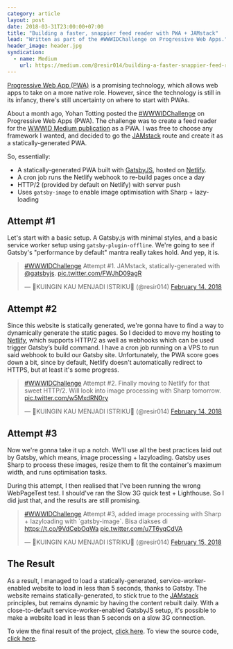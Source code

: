 ```yaml
---
category: article
layout: post
date: 2018-03-31T23:00:00+07:00
title: "Building a faster, snappier feed reader with PWA + JAMstack"
lead: "Written as part of the #WWWIDChallenge on Progressive Web Apps."
header_image: header.jpg
syndication:
  - name: Medium
    url: https://medium.com/@resir014/building-a-faster-snappier-feed-reader-with-pwa-jamstack-6337f3760a47
---
```


[Progressive Web App (PWA)](https://developers.google.com/web/progressive-web-apps/) is a promising technology, which allows web apps to take on a more native role. However, since the technology is still in its infancy, there's still uncertainty on where to start with PWAs.

About a month ago, Yohan Totting posted the [#WWWIDChallenge](https://medium.com/wwwid/tantangan-web-developer-untuk-membuat-aplikasi-web-bisa-digunakan-kurang-dari-5-detik-70bb7431741d) on Progressive Web Apps (PWA). The challenge was to create a feed reader for the [WWWID Medium publication](https://medium.com/wwwid) as a PWA. I was free to choose any framework I wanted, and decided to go the [JAMstack](https://jamstack.org/) route and create it as a statically-generated PWA.

So, essentially:

* A statically-generated PWA built with [GatsbyJS](https://www.gatsbyjs.org/), hosted on [Netlify](https://www.netlify.com/).
* A cron job runs the Netlify webhook to re-build pages once a day
* HTTP/2 (provided by default on Netlify) with server push
* Uses `gatsby-image` to enable image optimisation with Sharp + lazy-loading

## Attempt #1

Let's start with a basic setup. A Gatsby.js with minimal styles, and a basic service worker setup using `gatsby-plugin-offline`. We're going to see if Gatsby's "performance by default" mantra really takes hold. And yep, it is.

<blockquote class="twitter-tweet" data-lang="en"><p lang="en" dir="ltr"><a href="https://twitter.com/hashtag/WWWIDChallenge?src=hash&amp;ref_src=twsrc%5Etfw">#WWWIDChallenge</a> Attempt #1.  JAMstack, statically-generated with <a href="https://twitter.com/gatsbyjs?ref_src=twsrc%5Etfw">@gatsbyjs</a>. <a href="https://t.co/FWJhD09agR">pic.twitter.com/FWJhD09agR</a></p>&mdash; 🎺KUINGIN KAU MENJADI ISTRIKU🎺 (@resir014) <a href="https://twitter.com/resir014/status/963797504083902464?ref_src=twsrc%5Etfw">February 14, 2018</a></blockquote>

## Attempt #2

Since this website is statically generated, we're gonna have to find a way to dynamically generate the static pages. So I decided to move my hosting to [Netlify](https://www.netlify.com), which supports HTTP/2 as well as webhooks which can be used trigger Gatsby’s build command. I have a cron job running on a VPS to run said webhook to build our Gatsby site. Unfortunately, the PWA score goes down a bit, since by default, Netlify doesn't automatically redirect to HTTPS, but at least it's some progress.

<blockquote class="twitter-tweet" data-conversation="none" data-lang="en"><p lang="en" dir="ltr"><a href="https://twitter.com/hashtag/WWWIDChallenge?src=hash&amp;ref_src=twsrc%5Etfw">#WWWIDChallenge</a> Attempt #2. Finally moving to Netlify for that sweet HTTP/2. Will look into image processing with Sharp tomorrow. <a href="https://t.co/w5MxdRN0ry">pic.twitter.com/w5MxdRN0ry</a></p>&mdash; 🎺KUINGIN KAU MENJADI ISTRIKU🎺 (@resir014) <a href="https://twitter.com/resir014/status/963812540231835649?ref_src=twsrc%5Etfw">February 14, 2018</a></blockquote>

## Attempt #3

Now we're gonna take it up a notch. We'll use all the best practices laid out by Gatsby, which means, image processing + lazyloading. Gatsby uses Sharp to process these images, resize them to fit the container's maximum width, and runs optimisation tasks.

During this attempt, I then realised that I've been running the wrong WebPageTest test. I should've ran the Slow 3G quick test + Lighthouse. So I did just that, and the results are still promising.

<blockquote class="twitter-tweet" data-conversation="none" data-lang="en"><p lang="en" dir="ltr"><a href="https://twitter.com/hashtag/WWWIDChallenge?src=hash&amp;ref_src=twsrc%5Etfw">#WWWIDChallenge</a> Attempt #3, added image processing with Sharp + lazyloading with `gatsby-image`. Bisa diakses di <a href="https://t.co/9VdCebOqWa">https://t.co/9VdCebOqWa</a> <a href="https://t.co/u7T6yqCdVA">pic.twitter.com/u7T6yqCdVA</a></p>&mdash; 🎺KUINGIN KAU MENJADI ISTRIKU🎺 (@resir014) <a href="https://twitter.com/resir014/status/963970087320305664?ref_src=twsrc%5Etfw">February 15, 2018</a></blockquote>

## The Result

As a result, I managed to load a statically-generated, service-worker-enabled website to load in less than 5 seconds, thanks to Gatsby. The website remains statically-generated, to stick true to the [JAMstack](https://jamstack.org/) principles, but remains dynamic by having the content rebuilt daily. With a close-to-default service-worker-enabled GatsbyJS setup, it's possible to make a website load in less than 5 seconds on a slow 3G connection.

To view the final result of the project, [click here](https://wwwidchallenge-2018-feb.netlify.com/). To view the source code, [click here](https://github.com/resir014/wwwidchallenge-2018-feb).
